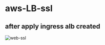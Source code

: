# aws-LB-ssl
## after apply ingress alb created
![web-ssl](https://user-images.githubusercontent.com/110387825/233325819-50c7289d-791f-4031-831c-5a79106a610b.png)
